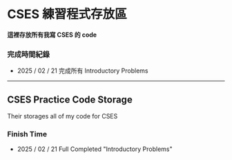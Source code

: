 # CSES 練習程式存放區

**這裡存放所有我寫 CSES 的 code**

### 完成時間紀錄

- 2025 / 02 / 21 完成所有 Introductory Problems


---



## CSES Practice Code Storage

Their storages all of my code for CSES

### Finish Time

- 2025 / 02 / 21 Full Completed "Introductory Problems"
